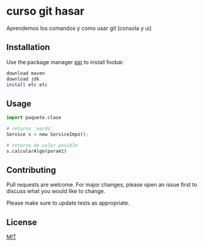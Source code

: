 # curso git hasar

Aprendemos los comandos y como usar git (consola y ui)

## Installation

Use the package manager [pip](https://pip.pypa.io/en/stable/) to install foobar.

```bash
download maven
download jdk
install etc etc
```

## Usage

```python
import paquete.clase

# returns 'words'
Service s = new ServiceImpo();

# retorno de valor posible
s.calcularAlgo(param1)
```

## Contributing
Pull requests are welcome. For major changes, please open an issue first to discuss what you would like to change.

Please make sure to update tests as appropriate.

## License
[MIT](https://choosealicense.com/licenses/mit/)
